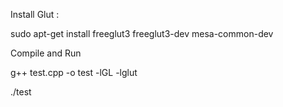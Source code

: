 Install Glut :

  sudo apt-get install freeglut3 freeglut3-dev mesa-common-dev

Compile and Run

   g++ test.cpp -o test -lGL -lglut
   
   ./test
